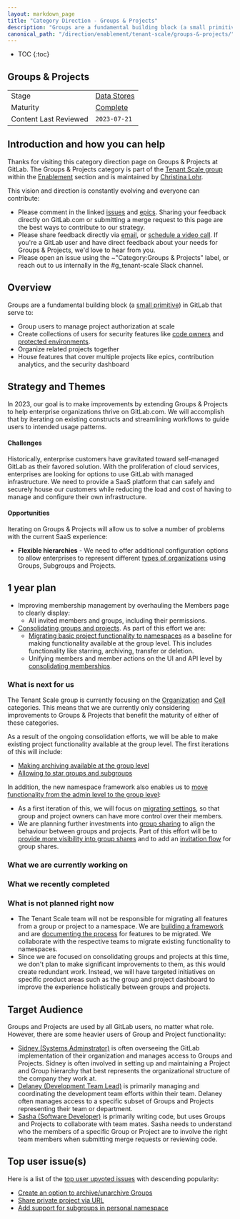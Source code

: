 ```yaml
---
layout: markdown_page
title: "Category Direction - Groups & Projects"
description: "Groups are a fundamental building block (a small primitive) in GitLab for project organization and managing access to these resources at scale. Learn more!"
canonical_path: "/direction/enablement/tenant-scale/groups-&-projects/"
---
```


- TOC
{:toc}

## Groups & Projects

| | |
| --- | --- |
| Stage | [Data Stores](/direction/enablement/) |
| Maturity | [Complete](/direction/maturity/) |
| Content Last Reviewed | `2023-07-21` |

## Introduction and how you can help
Thanks for visiting this category direction page on Groups & Projects at GitLab. The Groups & Projects category is part of the [Tenant Scale group](https://about.gitlab.com/handbook/product/categories/#tenant-scale-group) within the [Enablement](https://about.gitlab.com/direction/enablement/) section and is maintained by [Christina Lohr](https://about.gitlab.com/company/team/#lohrc). 

This vision and direction is constantly evolving and everyone can contribute:
* Please comment in the linked [issues](https://gitlab.com/groups/gitlab-org/-/issues/?sort=updated_desc&state=opened&label_name%5B%5D=group%3A%3Atenant%20scale&label_name%5B%5D=Category%3AGroups%20%26%20Projects&first_page_size=100) and [epics](https://gitlab.com/groups/gitlab-org/-/epics?state=opened&page=1&sort=start_date_desc&label_name[]=group::tenant+scale&label_name[]=Category:Groups+&+Projects). Sharing your feedback directly on GitLab.com or submitting a merge request to this page are the best ways to contribute to our strategy.
* Please share feedback directly via [email](https://gitlab.com/lohrc), or [schedule a video call](https://calendly.com/christinalohr/30min). If you're a GitLab user and have direct feedback about your needs for Groups & Projects, we'd love to hear from you.
* Please open an issue using the ~"Category:Groups & Projects" label, or reach out to us internally in the #g_tenant-scale Slack channel.

## Overview

Groups are a fundamental building block (a [small primitive](https://about.gitlab.com/handbook/product/product-principles/#prefer-small-primitives)) in GitLab that serve to:
- Group users to manage project authorization at scale
- Create collections of users for security features like [code owners](https://docs.gitlab.com/ee/user/project/codeowners/#code-owners) and [protected environments](https://docs.gitlab.com/ee/ci/environments/protected_environments.html#protected-environments).
- Organize related projects together
- House features that cover multiple projects like epics, contribution analytics, and the security dashboard

## Strategy and Themes
<!-- Capture the main problems to be solved in market (themes). Describe how you intend to solve these with GitLab (strategy). Provide enough context that someone unfamiliar with the details of the category can understand what is being discussed. -->

In 2023, our goal is to make improvements by extending Groups & Projects to help enterprise organizations thrive on GitLab.com. We will accomplish that by iterating on existing constructs and streamlining workflows to guide users to intended usage patterns.

#### Challenges

Historically, enterprise customers have gravitated toward self-managed GitLab as their favored solution.
With the proliferation of cloud services, enterprises are looking for options to use GitLab with managed infrastructure.
We need to provide a SaaS platform that can safely and securely house our customers while reducing the load and cost of having to manage and configure their own infrastructure.

#### Opportunities

Iterating on Groups & Projects will allow us to solve a number of problems with the current SaaS experience:
* **Flexible hierarchies** - We need to offer additional configuration options to allow enterprises to represent different [types of organizations](https://creately.com/blog/diagrams/types-of-organizational-charts/) using Groups, Subgroups and Projects.


## 1 year plan
<!--
1 year plan for what we will be working on linked to up-to-date epics. This section will be most similar to a "road-map". Items in this section should be linked to issues or epics that are up to date. Indicate relative priority of initiatives in this section so that the audience understands the sequence in which you intend to work on them. 
 -->

* Improving membership management by overhauling the Members page to clearly display:
  * All invited members and groups, including their permissions.
* [Consolidating groups and projects](https://gitlab.com/groups/gitlab-org/-/epics/6473). As part of this effort we are:
  * [Migrating basic project functionality to namespaces](https://gitlab.com/groups/gitlab-org/-/epics/6585) as a baseline for making functionality available at the group level. This includes functionality like starring, archiving, transfer or deletion.
  * Unifying members and member actions on the UI and API level by [consolidating memberships](https://gitlab.com/groups/gitlab-org/-/epics/8010).

### What is next for us
<!-- This is a 3 month look ahead for the next iteration that you have planned for the category. This section must provide links to issues or
or to [epics](https://about.gitlab.com/handbook/product/product-processes/#epics-for-a-single-iteration) that are scoped to a single iteration. Please do not link to epics encompass a vision that is a longer horizon and don't lay out an iteration plan. -->
The Tenant Scale group is currently focusing on the [Organization](../organization/index.html.md) and [Cell](../cell/index.html.md) categories. This means that we are currently only considering improvements to Groups & Projects that benefit the maturity of either of these categories. 

As a result of the ongoing consolidation efforts, we will be able to make existing project functionality available at the group level. The first iterations of this will include:
* [Making archiving available at the group level](https://gitlab.com/gitlab-org/gitlab/-/issues/382051)
* [Allowing to star groups and subgroups](https://gitlab.com/groups/gitlab-org/-/epics/9298)

In addition, the new namespace framework also enables us to [move functionality from the admin level to the group level](https://gitlab.com/groups/gitlab-org/-/epics/7314):
* As a first iteration of this, we will focus on [migrating settings](https://gitlab.com/groups/gitlab-org/-/epics/4419), so that group and project owners can have more control over their members.
* We are planning further investments into [group sharing](https://gitlab.com/groups/gitlab-org/-/epics/8184) to align the behaviour between groups and projects. Part of this effort will be to [provide more visibility into group shares](https://gitlab.com/groups/gitlab-org/-/epics/9059) and to add an [invitation flow](https://gitlab.com/groups/gitlab-org/-/epics/9025) for group shares.

### What we are currently working on
<!-- Scoped to the current month. This section can contain the items that you choose to highlight on the kickoff call. Only link to issues, not Epics.  -->

### What we recently completed
<!-- Lookback limited to 3 months. Link to the relevant issues or release post items. -->

### What is not planned right now

* The Tenant Scale team will not be responsible for migrating all features from a group or project to a namespace. We are [building a framework](https://gitlab.com/groups/gitlab-org/-/epics/6473) and are [documenting the process](https://docs.gitlab.com/ee/development/organization/index.html#consolidate-groups-and-projects) for features to be migrated. We collaborate with the respective teams to migrate existing functionality to namespaces.
* Since we are focused on consolidating groups and projects at this time, we don't plan to make significant improvements to them, as this would create redundant work. Instead, we will have targeted initiatives on specific product areas such as the group and project dashboard to improve the experience holistically between groups and projects.

## Target Audience
Groups and Projects are used by all GitLab users, no matter what role. However, there are some heavier users of Group and Project functionality: 

* [Sidney (Systems Adminstrator)](https://about.gitlab.com/handbook/product/personas/#sidney-systems-administrator) is often overseeing the GitLab implementation of their organization and manages access to Groups and Projects. Sidney is often involved in setting up and maintaining a Project and Group hierarchy that best represents the organizational structure of the company they work at.
* [Delaney (Development Team Lead)](https://about.gitlab.com/handbook/product/personas/#delaney-development-team-lead) is primarily managing and coordinating the development team efforts within their team. Delaney often manages access to a specific subset of Groups and Projects representing their team or department.
* [Sasha (Software Developer)](https://about.gitlab.com/handbook/product/personas/#sasha-software-developer) is primarily writing code, but uses Groups and Projects to collaborate with team mates. Sasha needs to understand who the members of a specific Group or Project are to involve the right team members when submitting merge requests or reviewing code.

## Top user issue(s)

Here is a list of the [top user upvoted issues](https://gitlab.com/groups/gitlab-org/-/issues/?sort=popularity&state=opened&label_name%5B%5D=group%3A%3Atenant%20scale&label_name%5B%5D=Category%3AGroups%20%26%20Projects&first_page_size=100) with descending popularity:
* [Create an option to archive/unarchive Groups](https://gitlab.com/gitlab-org/gitlab/-/issues/15967)
* [Share private project via URL](https://gitlab.com/gitlab-org/gitlab/-/issues/15549)
* [Add support for subgroups in personal namespace](https://gitlab.com/gitlab-org/gitlab/-/issues/16734)